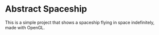 # Abstract Spaceship
This is a simple project that shows a spaceship flying in space indefinitely, made with OpenGL.